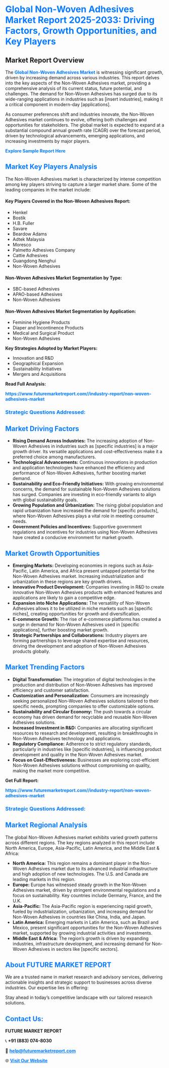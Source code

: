 <h1 style="color: #007BFF;">Global Non-Woven Adhesives Market Report 2025-2033: Driving Factors, Growth Opportunities, and Key Players</h1>

<section id="overview">
<h2>Market Report Overview</h2>
<p>The <a href="https://www.futuremarketreport.com//industry-report/non-woven-adhesives-market" style="color: #007BFF; text-decoration: none;"><strong>Global Non-Woven Adhesives Market</strong></a> is witnessing significant growth, driven by increasing demand across various industries. This report delves into the key aspects of the Non-Woven Adhesives market, providing a comprehensive analysis of its current status, future potential, and challenges. The demand for Non-Woven Adhesives has surged due to its wide-ranging applications in industries such as [insert industries], making it a critical component in modern-day [applications].</p>
<p>As consumer preferences shift and industries innovate, the Non-Woven Adhesives market continues to evolve, offering both challenges and opportunities for stakeholders. The global market is expected to expand at a substantial compound annual growth rate (CAGR) over the forecast period, driven by technological advancements, emerging applications, and increasing investments by major players.</p>
</section>

<section id="overview">
<p><a href="https://www.futuremarketreport.com//request-sample/reportId=61460" style="color: #007BFF; text-decoration: none;"><strong>Explore Sample Report Here</strong></a></p>
</section>

<section id="key-players">
<h2 style="color: #007BFF;">Market Key Players Analysis</h2>
<p>The Non-Woven Adhesives market is characterized by intense competition among key players striving to capture a larger market share. Some of the leading companies in the market include:</p>
<h4>Key Players Covered in the Non-Woven Adhesives Report:</h4>
<ul><li>Henkel</li><li>Bostik</li><li>H.B. Fuller</li><li>Savare</li><li>Beardow Adams</li><li>Adtek Malaysia</li><li>Moresco</li><li>Palmetto Adhesives Company</li><li>Cattie Adhesives</li><li>Guangdong Nenghui</li><li>Non-Woven Adhesives</li></ul>
<h4>Non-Woven Adhesives Market Segmentation by Type:</h4>
<ul><li>SBC-based Adhesives</li><li>APAO-based Adhesives</li><li>Non-Woven Adhesives</li></ul>

<h4>Non-Woven Adhesives Market Segmentation by Application:</h4>
<ul><li>Feminine Hygiene Products</li><li>Diaper and Incontinence Products</li><li>Medical and Surgical Product</li><li>Non-Woven Adhesives</li></ul>
<p><strong>Key Strategies Adopted by Market Players:</strong></p>
<ul>
<li>Innovation and R&D</li>
<li>Geographical Expansion</li>
<li>Sustainability Initiatives</li>
<li>Mergers and Acquisitions</li>
</ul>
</section>

<section>
<p><strong>Read Full Analysis: </strong></p><a href="https://www.futuremarketreport.com//industry-report/non-woven-adhesives-market" style="color: #007BFF; text-decoration: none;"><strong>https://www.futuremarketreport.com//industry-report/non-woven-adhesives-market</strong></a>
<h3 style="color: #007BFF;">Strategic Questions Addressed:</h3>
</section>

<section id="driving-factors">
<h2 style="color: #007BFF;">Market Driving Factors</h2>
<ul>
<li><strong>Rising Demand Across Industries:</strong> The increasing adoption of Non-Woven Adhesives in industries such as [specific industries] is a major growth driver. Its versatile applications and cost-effectiveness make it a preferred choice among manufacturers.</li>
<li><strong>Technological Advancements:</strong> Continuous innovations in production and application technologies have enhanced the efficiency and performance of Non-Woven Adhesives, further boosting market demand.</li>
<li><strong>Sustainability and Eco-Friendly Initiatives:</strong> With growing environmental concerns, the demand for sustainable Non-Woven Adhesives solutions has surged. Companies are investing in eco-friendly variants to align with global sustainability goals.</li>
<li><strong>Growing Population and Urbanization:</strong> The rising global population and rapid urbanization have increased the demand for [specific products], where Non-Woven Adhesives plays a vital role in meeting consumer needs.</li>
<li><strong>Government Policies and Incentives:</strong> Supportive government regulations and incentives for industries using Non-Woven Adhesives have created a conducive environment for market growth.</li>
</ul>
</section>

<section id="growth-opportunities">
<h2 style="color: #007BFF;">Market Growth Opportunities</h2>
<ul>
<li><strong>Emerging Markets:</strong> Developing economies in regions such as Asia-Pacific, Latin America, and Africa present untapped potential for the Non-Woven Adhesives market. Increasing industrialization and urbanization in these regions are key growth drivers.</li>
<li><strong>Innovative Product Development:</strong> Companies investing in R&D to create innovative Non-Woven Adhesives products with enhanced features and applications are likely to gain a competitive edge.</li>
<li><strong>Expansion into Niche Applications:</strong> The versatility of Non-Woven Adhesives allows it to be utilized in niche markets such as [specific niches], creating opportunities for growth and diversification.</li>
<li><strong>E-commerce Growth:</strong> The rise of e-commerce platforms has created a surge in demand for Non-Woven Adhesives used in [specific applications], further boosting market growth.</li>
<li><strong>Strategic Partnerships and Collaborations:</strong> Industry players are forming partnerships to leverage shared expertise and resources, driving the development and adoption of Non-Woven Adhesives products globally.</li>
</ul>
</section>

<section id="trending-factors">
<h2 style="color: #007BFF;">Market Trending Factors</h2>
<ul>
<li><strong>Digital Transformation:</strong> The integration of digital technologies in the production and distribution of Non-Woven Adhesives has improved efficiency and customer satisfaction.</li>
<li><strong>Customization and Personalization:</strong> Consumers are increasingly seeking personalized Non-Woven Adhesives solutions tailored to their specific needs, prompting companies to offer customizable options.</li>
<li><strong>Sustainability and Circular Economy:</strong> The push towards a circular economy has driven demand for recyclable and reusable Non-Woven Adhesives solutions.</li>
<li><strong>Increased Investment in R&D:</strong> Companies are allocating significant resources to research and development, resulting in breakthroughs in Non-Woven Adhesives technology and applications.</li>
<li><strong>Regulatory Compliance:</strong> Adherence to strict regulatory standards, particularly in industries like [specific industries], is influencing product development and quality in the Non-Woven Adhesives market.</li>
<li><strong>Focus on Cost-Effectiveness:</strong> Businesses are exploring cost-efficient Non-Woven Adhesives solutions without compromising on quality, making the market more competitive.</li>
</ul>
</section>

<section>
<p><strong>Get Full Report: </strong></p><a href="https://www.futuremarketreport.com//industry-report/non-woven-adhesives-market" style="color: #007BFF; text-decoration: none;"><strong>https://www.futuremarketreport.com//industry-report/non-woven-adhesives-market</strong></a>
<h3 style="color: #007BFF;">Strategic Questions Addressed:</h3>
</section>


<section id="regional-analysis">
<h2 style="color: #007BFF;">Market Regional Analysis</h2>
<p>The global Non-Woven Adhesives market exhibits varied growth patterns across different regions. The key regions analyzed in this report include North America, Europe, Asia-Pacific, Latin America, and the Middle East & Africa:</p>
<ul>
<li><strong>North America:</strong> This region remains a dominant player in the Non-Woven Adhesives market due to its advanced industrial infrastructure and high adoption of new technologies. The U.S. and Canada are leading markets in this region.</li>
<li><strong>Europe:</strong> Europe has witnessed steady growth in the Non-Woven Adhesives market, driven by stringent environmental regulations and a focus on sustainability. Key countries include Germany, France, and the U.K.</li>
<li><strong>Asia-Pacific:</strong> The Asia-Pacific region is experiencing rapid growth, fueled by industrialization, urbanization, and increasing demand for Non-Woven Adhesives in countries like China, India, and Japan.</li>
<li><strong>Latin America:</strong> Emerging markets in Latin America, such as Brazil and Mexico, present significant opportunities for the Non-Woven Adhesives market, supported by growing industrial activities and investments.</li>
<li><strong>Middle East & Africa:</strong> The region’s growth is driven by expanding industries, infrastructure development, and increasing demand for Non-Woven Adhesives in sectors like [specific sectors].</li>
</ul>
</section>

<footer>
<h2 style="color: #007BFF;">About FUTURE MARKET REPORT</h2>
<p>We are a trusted name in market research and advisory services, delivering actionable insights and strategic support to businesses across diverse industries. Our expertise lies in offering:</p>

<p>Stay ahead in today’s competitive landscape with our tailored research solutions.</p>

<h2 style="color: #007BFF;">Contact Us:</h2>
<p><strong>FUTURE MARKET REPORT</strong></p>
<p>📞 <strong>+91 (883) 074-8030</strong></p>
<p>📧 <strong><a href="mailto:help@futuremarketreport.com" style="color: #007BFF;">help@futuremarketreport.com</a></strong></p>
<p>🌐 <strong><a href="https://www.futuremarketreport.com/" style="color: #007BFF;">Visit Our Website</a></strong></p>
</footer>